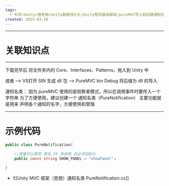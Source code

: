 ```yaml
---
tags:
  - 科学/Unity/唐老狮/Unity数据持久化/Unity程序基础框架/pureMVC导入和创建通知名类
created: 2025-03-16
---
```


---
# 关联知识点



---

下载完毕后
将文件夹内的  Core、Interfaces、Patterns，拖入到 Unity 中

或者
——> VS打开 SIN 生成 dll 包
——> PureMVC bin Debug 将后缀为 dll 的导入

通知名类：
因为 pureMVC 使用的是观察者模式，所以在调用事件时要传入一个字符串
为了方便使用，建议创建一个 通知名类（PureNotification）
主要功能就是用来 声明各个通知的名字，方便使用和管理


---
# 示例代码

```C#
public class PureNotification{

	//常量可以使用 类名.XX 来调用 且必须初始化
	public const string SHOW_PANEL = "showPanel"；

}

```

- ![[Unity MVC 框架（思想）通知名类 PureNotification.cs]]